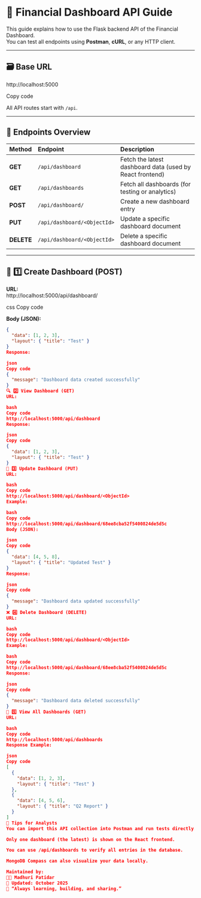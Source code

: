 # 🧭 Financial Dashboard API Guide

This guide explains how to use the Flask backend API of the Financial Dashboard.  
You can test all endpoints using **Postman**, **cURL**, or any HTTP client.

---

## 🗃️ Base URL

http://localhost:5000

Copy code

All API routes start with `/api`.

---

## 📌 Endpoints Overview

| Method | Endpoint | Description |
|:--------|:-----------|:-------------|
| **GET** | `/api/dashboard` | Fetch the latest dashboard data (used by React frontend) |
| **GET** | `/api/dashboards` | Fetch all dashboards (for testing or analytics) |
| **POST** | `/api/dashboard/` | Create a new dashboard entry |
| **PUT** | `/api/dashboard/<ObjectId>` | Update a specific dashboard document |
| **DELETE** | `/api/dashboard/<ObjectId>` | Delete a specific dashboard document |

---

## 🧪 1️⃣ Create Dashboard (POST)

**URL:**  
http://localhost:5000/api/dashboard/

css
Copy code

**Body (JSON):**
```json
{
  "data": [1, 2, 3],
  "layout": { "title": "Test" }
}
Response:

json
Copy code
{
  "message": "Dashboard data created successfully"
}
🔍 2️⃣ View Dashboard (GET)
URL:

bash
Copy code
http://localhost:5000/api/dashboard
Response:

json
Copy code
{
  "data": [1, 2, 3],
  "layout": { "title": "Test" }
}
🔄 3️⃣ Update Dashboard (PUT)
URL:

bash
Copy code
http://localhost:5000/api/dashboard/<ObjectId>
Example:

bash
Copy code
http://localhost:5000/api/dashboard/68ee8cba52f5400824de5d5c
Body (JSON):

json
Copy code
{
  "data": [4, 5, 8],
  "layout": { "title": "Updated Test" }
}
Response:

json
Copy code
{
  "message": "Dashboard data updated successfully"
}
❌ 4️⃣ Delete Dashboard (DELETE)
URL:

bash
Copy code
http://localhost:5000/api/dashboard/<ObjectId>
Example:

bash
Copy code
http://localhost:5000/api/dashboard/68ee8cba52f5400824de5d5c
Response:

json
Copy code
{
  "message": "Dashboard data deleted successfully"
}
🧩 5️⃣ View All Dashboards (GET)
URL:

bash
Copy code
http://localhost:5000/api/dashboards
Response Example:

json
Copy code
[
  {
    "data": [1, 2, 3],
    "layout": { "title": "Test" }
  },
  {
    "data": [4, 5, 6],
    "layout": { "title": "Q2 Report" }
  }
]
🧠 Tips for Analysts
You can import this API collection into Postman and run tests directly.

Only one dashboard (the latest) is shown on the React frontend.

You can use /api/dashboards to verify all entries in the database.

MongoDB Compass can also visualize your data locally.

Maintained by:
👩‍💻 Madhuri Patidar
📅 Updated: October 2025
💬 “Always learning, building, and sharing.”